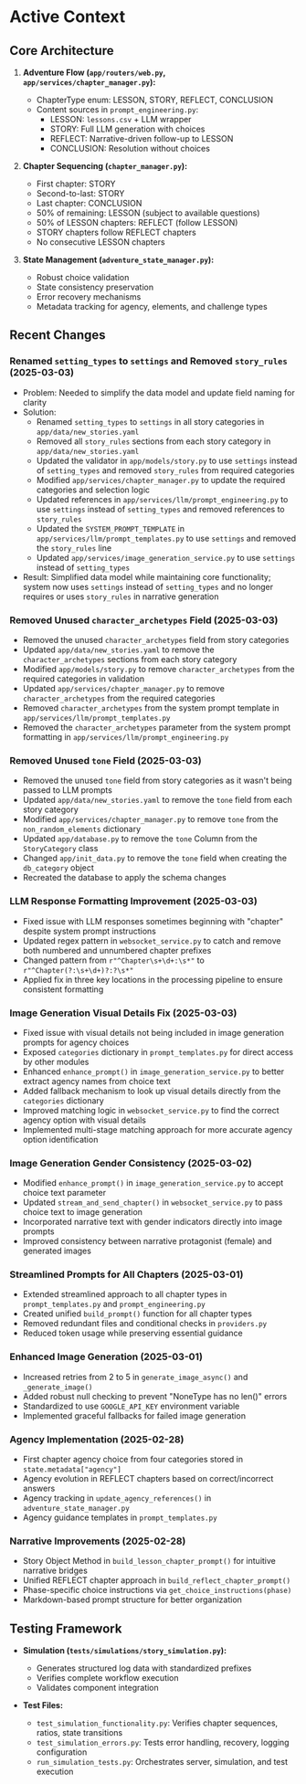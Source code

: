 # Active Context

## Core Architecture

1. **Adventure Flow (`app/routers/web.py`, `app/services/chapter_manager.py`):**
   * ChapterType enum: LESSON, STORY, REFLECT, CONCLUSION
   * Content sources in `prompt_engineering.py`:
     - LESSON: `lessons.csv` + LLM wrapper
     - STORY: Full LLM generation with choices
     - REFLECT: Narrative-driven follow-up to LESSON
     - CONCLUSION: Resolution without choices

2. **Chapter Sequencing (`chapter_manager.py`):**
   * First chapter: STORY
   * Second-to-last: STORY
   * Last chapter: CONCLUSION
   * 50% of remaining: LESSON (subject to available questions)
   * 50% of LESSON chapters: REFLECT (follow LESSON)
   * STORY chapters follow REFLECT chapters
   * No consecutive LESSON chapters

3. **State Management (`adventure_state_manager.py`):**
   * Robust choice validation
   * State consistency preservation
   * Error recovery mechanisms
   * Metadata tracking for agency, elements, and challenge types

## Recent Changes

### Renamed `setting_types` to `settings` and Removed `story_rules` (2025-03-03)
- Problem: Needed to simplify the data model and update field naming for clarity
- Solution:
  * Renamed `setting_types` to `settings` in all story categories in `app/data/new_stories.yaml`
  * Removed all `story_rules` sections from each story category in `app/data/new_stories.yaml`
  * Updated the validator in `app/models/story.py` to use `settings` instead of `setting_types` and removed `story_rules` from required categories
  * Modified `app/services/chapter_manager.py` to update the required categories and selection logic
  * Updated references in `app/services/llm/prompt_engineering.py` to use `settings` instead of `setting_types` and removed references to `story_rules`
  * Updated the `SYSTEM_PROMPT_TEMPLATE` in `app/services/llm/prompt_templates.py` to use `settings` and removed the `story_rules` line
  * Updated `app/services/image_generation_service.py` to use `settings` instead of `setting_types`
- Result: Simplified data model while maintaining core functionality; system now uses `settings` instead of `setting_types` and no longer requires or uses `story_rules` in narrative generation

### Removed Unused `character_archetypes` Field (2025-03-03)
- Removed the unused `character_archetypes` field from story categories
- Updated `app/data/new_stories.yaml` to remove the `character_archetypes` sections from each story category
- Modified `app/models/story.py` to remove `character_archetypes` from the required categories in validation
- Updated `app/services/chapter_manager.py` to remove `character_archetypes` from the required categories
- Removed `character_archetypes` from the system prompt template in `app/services/llm/prompt_templates.py`
- Removed the `character_archetypes` parameter from the system prompt formatting in `app/services/llm/prompt_engineering.py`

### Removed Unused `tone` Field (2025-03-03)
- Removed the unused `tone` field from story categories as it wasn't being passed to LLM prompts
- Updated `app/data/new_stories.yaml` to remove the `tone` field from each story category
- Modified `app/services/chapter_manager.py` to remove `tone` from the `non_random_elements` dictionary
- Updated `app/database.py` to remove the `tone` Column from the `StoryCategory` class
- Changed `app/init_data.py` to remove the `tone` field when creating the `db_category` object
- Recreated the database to apply the schema changes

### LLM Response Formatting Improvement (2025-03-03)
- Fixed issue with LLM responses sometimes beginning with "chapter" despite system prompt instructions
- Updated regex pattern in `websocket_service.py` to catch and remove both numbered and unnumbered chapter prefixes
- Changed pattern from `r"^Chapter\s+\d+:\s*"` to `r"^Chapter(?:\s+\d+)?:?\s*"`
- Applied fix in three key locations in the processing pipeline to ensure consistent formatting

### Image Generation Visual Details Fix (2025-03-03)
- Fixed issue with visual details not being included in image generation prompts for agency choices
- Exposed `categories` dictionary in `prompt_templates.py` for direct access by other modules
- Enhanced `enhance_prompt()` in `image_generation_service.py` to better extract agency names from choice text
- Added fallback mechanism to look up visual details directly from the `categories` dictionary
- Improved matching logic in `websocket_service.py` to find the correct agency option with visual details
- Implemented multi-stage matching approach for more accurate agency option identification

### Image Generation Gender Consistency (2025-03-02)
- Modified `enhance_prompt()` in `image_generation_service.py` to accept choice text parameter
- Updated `stream_and_send_chapter()` in `websocket_service.py` to pass choice text to image generation
- Incorporated narrative text with gender indicators directly into image prompts
- Improved consistency between narrative protagonist (female) and generated images

### Streamlined Prompts for All Chapters (2025-03-01)
- Extended streamlined approach to all chapter types in `prompt_templates.py` and `prompt_engineering.py`
- Created unified `build_prompt()` function for all chapter types
- Removed redundant files and conditional checks in `providers.py`
- Reduced token usage while preserving essential guidance

### Enhanced Image Generation (2025-03-01)
- Increased retries from 2 to 5 in `generate_image_async()` and `_generate_image()`
- Added robust null checking to prevent "NoneType has no len()" errors
- Standardized to use `GOOGLE_API_KEY` environment variable
- Implemented graceful fallbacks for failed image generation

### Agency Implementation (2025-02-28)
- First chapter agency choice from four categories stored in `state.metadata["agency"]`
- Agency evolution in REFLECT chapters based on correct/incorrect answers
- Agency tracking in `update_agency_references()` in `adventure_state_manager.py`
- Agency guidance templates in `prompt_templates.py`

### Narrative Improvements (2025-02-28)
- Story Object Method in `build_lesson_chapter_prompt()` for intuitive narrative bridges
- Unified REFLECT chapter approach in `build_reflect_chapter_prompt()`
- Phase-specific choice instructions via `get_choice_instructions(phase)`
- Markdown-based prompt structure for better organization

## Testing Framework

- **Simulation (`tests/simulations/story_simulation.py`):**
  * Generates structured log data with standardized prefixes
  * Verifies complete workflow execution
  * Validates component integration

- **Test Files:**
  * `test_simulation_functionality.py`: Verifies chapter sequences, ratios, state transitions
  * `test_simulation_errors.py`: Tests error handling, recovery, logging configuration
  * `run_simulation_tests.py`: Orchestrates server, simulation, and test execution
